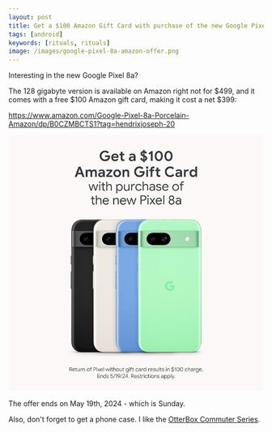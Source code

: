 ```yaml
---
layout: post
title: Get a $100 Amazon Gift Card with purchase of the new Google Pixel 8a (ends 5/19/2024)
tags: [android]
keywords: [rituals, rituals]
image: /images/google-pixel-8a-amazon-offer.png
---
```


Interesting in the new Google Pixel 8a? 

The 128 gigabyte version is available on Amazon right not for $499, and it comes with a free $100 Amazon gift card, making it cost a net $399:

<https://www.amazon.com/Google-Pixel-8a-Porcelain-Amazon/dp/B0CZMBCTS1?tag=hendrixjoseph-20>

[![offer image for the Google Pixel 8a showing the four available colors](/images/google-pixel-8a-amazon-offer.png)](https://www.amazon.com/Google-Pixel-8a-Porcelain-Amazon/dp/B0CZMBCTS1?tag=hendrixjoseph-20)

The offer ends on May 19th, 2024 - which is Sunday.

Also, don't forget to get a phone case. I like the [OtterBox Commuter Series](https://www.amazon.com/OtterBox-Google-Pixel-Commuter-Case/dp/B0D1GV39P2/?tag=hendrixjoseph-20).
